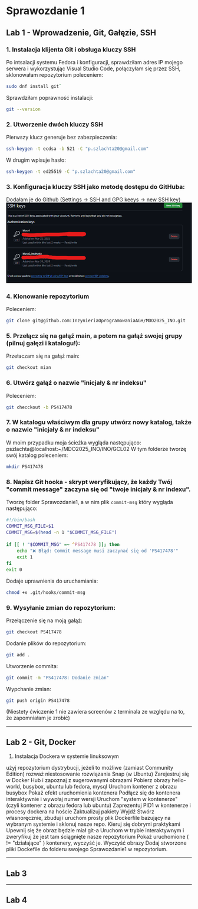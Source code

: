 # Sprawozdanie 1 
## Lab 1 - Wprowadzenie, Git, Gałęzie, SSH
### 1. Instalacja klijenta Git i obsługa kluczy SSH
Po intsalacji systemu Fedora i konfiguracji, sprawdziłam adres IP mojego serwera i wykorzystując Visual Studio Code, połączyłam się przez SSH, sklonowałam repozytorium poleceniem:
```bash
sudo dnf install git`
```
Sprawdziłam poprawność instalacji:
```bash
git --version
```
### 2. Utworzenie dwóch kluczy SSH
Pierwszy klucz generuje bez zabezpieczenia:
```bash
ssh-keygen -t ecdsa -b 521 -C "p.szlachta20@gmail.com"
```
W drugim wpisuje hasło:
```bash
ssh-keygen -t ed25519 -C "p.szlachta20@gmail.com"
```
### 3. Konfiguracja kluczy SSH jako metodę dostępu do GitHuba:
Dodałam je do Github (Settings -> SSH and GPG keeys -> new SSH key)
![zdj1](screenshots/1.png)

### 4. Klonowanie repozytorium
Poleceniem:
```bash
git clone git@github.com:InzynieriaOprogramowaniaAGH/MDO2025_INO.git
```
### 5. Przełącz się na gałąź main, a potem na gałąź swojej grupy (pilnuj gałęzi i katalogu!):
Przełaczam się na gałąź main:
```bash
git checkout mian
```
### 6. Utwórz gałąź o nazwie "inicjały & nr indeksu" 
Poleceniem:
```bash
git checckout -b PS417478
```
### 7. W katalogu właściwym dla grupy utwórz nowy katalog, także o nazwie "inicjały & nr indeksu"
W moim przypadku moja ścieżka wygląda następująco: pszlachta@localhost:~/MDO2025_INO/INO/GCL02
W tym folderze tworzę swój katalog poleceniem:
```bash
mkdir PS417478
```
### 8. Napisz Git hooka - skrypt weryfikujący, że każdy Twój "commit message" zaczyna się od "twoje inicjały & nr indexu".
Tworzę folder Sprawozdanie1, a w nim plik `commit-msg` który wygląda następująco:
```bash
#!/bin/bash
COMMIT_MSG_FILE=$1
COMMIT_MSG=$(head -n 1 "$COMMIT_MSG_FILE")

if [[ ! "$COMMIT_MSG" =~ ^PS417478 ]]; then
    echo "❌ Błąd: Commit message musi zaczynać się od 'PS417478'"
    exit 1
fi
exit 0
```
Dodaje uprawnienia do uruchamiania:
```bash
chmod +x .git/hooks/commit-msg
```
### 9. Wysyłanie zmian do repozytorium:
Przełączenie się na moją gałąź:
```bash
git checkout PS417478
```
Dodanie plików do repozytorium:
```bash
git add .
```
Utworzenie commita:
```bash
git commit -m "PS417478: Dodanie zmian"
```
Wypchanie zmian:
```bash
git push origin PS417478
```
(Niestety ćwiczenie 1 nie zawiera screenów z terminala ze względu na to, że zapomniałam je zrobić)

---
## Lab 2 - Git, Docker
1. Instalacja Dockera w systemie linuksowym

użyj repozytorium dystrybucji, jeżeli to możliwe (zamiast Community Edition)
rozważ niestosowanie rozwiązania Snap (w Ubuntu)
Zarejestruj się w Docker Hub i zapoznaj z sugerowanymi obrazami
Pobierz obrazy hello-world, busybox, ubuntu lub fedora, mysql
Uruchom kontener z obrazu busybox
Pokaż efekt uruchomienia kontenera
Podłącz się do kontenera interaktywnie i wywołaj numer wersji
Uruchom "system w kontenerze" (czyli kontener z obrazu fedora lub ubuntu)
Zaprezentuj PID1 w kontenerze i procesy dockera na hoście
Zaktualizuj pakiety
Wyjdź
Stwórz własnoręcznie, zbuduj i uruchom prosty plik Dockerfile bazujący na wybranym systemie i sklonuj nasze repo.
Kieruj się dobrymi praktykami
Upewnij się że obraz będzie miał git-a
Uruchom w trybie interaktywnym i zweryfikuj że jest tam ściągnięte nasze repozytorium
Pokaż uruchomione ( != "działające" ) kontenery, wyczyść je.
Wyczyść obrazy
Dodaj stworzone pliki Dockefile do folderu swojego Sprawozdanie1 w repozytorium.

--- 
## Lab 3


--- 
## Lab 4

